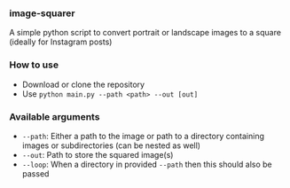 ### image-squarer
A simple python script to convert portrait or landscape images to a square (ideally for Instagram posts)

### How to use

- Download or clone the repository
- Use `python main.py --path <path> --out [out]`

### Available arguments

- `--path`: Either a path to the image or path to a directory containing images or subdirectories (can be nested as well)
- `--out`: Path to store the squared image(s)
- `--loop`: When a directory in provided `--path` then this should also be passed